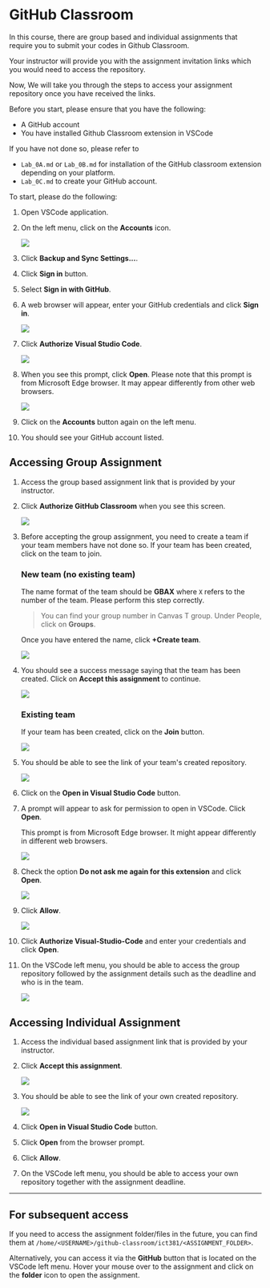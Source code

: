 # GitHub Classroom

In this course, there are group based and individual assignments that require you to submit your codes in Github Classroom.

Your instructor will provide you with the assignment invitation links which you would need to access the repository.

Now, We will take you through the steps to access your assignment repository once you have received the links.

Before you start, please ensure that you have the following:
*   A GitHub account
*   You have installed Github Classroom extension in VSCode

If you have not done so, please refer to 
*   `Lab_0A.md` or `Lab_0B.md` for installation of the GitHub classroom extension depending on your platform.
*   `Lab_0C.md` to create your GitHub account.

To start, please do the following:

1. Open VSCode application.

2. On the left menu, click on the **Accounts** icon.

    ![](images/lab0E/accounts-icon.png)

3. Click **Backup and Sync Settings...**.

4. Click **Sign in** button.

5. Select **Sign in with GitHub**.

6. A web browser will appear, enter your GitHub credentials and click **Sign in**.

   ![](images/lab0E/vscode-login.png)

7. Click **Authorize Visual Studio Code**.

    ![](images/lab0E/vscode-authorize.png)

8. When you see this prompt, click **Open**. Please note that this prompt is from Microsoft Edge browser. It may appear differently from other web browsers.

    ![](images/lab0E/vscode-prompt.png)

9. Click on the **Accounts** button again on the left menu.

10. You should see your GitHub account listed.

## Accessing Group Assignment

1. Access the group based assignment link that is provided by your instructor.

2. Click **Authorize GitHub Classroom** when you see this screen.

   ![](images/lab0E/authorize-ghclassroom.png)

3. Before accepting the group assignment, you need to create a team if your team members have not done so. If your team has been created, click on the team to join.

    ### New team (no existing team)

    The name format of the team should be **GBAX** where `X` refers to the number of the team. Please perform this step correctly.

    > You can find your group number in Canvas T group. Under People, click on **Groups**.

    Once you have entered the name, click **+Create team**.

    ![](images/lab0E/create-team.png)

4. You should see a success message saying that the team has been created. Click on **Accept this assignment** to continue.

   ![](images/lab0E/accept-assignment.png)

   ### Existing team

   If your team has been created, click on the **Join** button.

   ![](images/lab0E/existing-team.png)


5. You should be able to see the link of your team's created repository.

   ![](images/lab0E/group-repo-created.png)


6. Click on the **Open in Visual Studio Code** button.

7. A prompt will appear to ask for permission to open in VSCode. Click **Open**.

   This prompt is from Microsoft Edge browser. It might appear differently in different web browsers.

   ![](images/lab0E/prompt-open-in-vscode.png)

8. Check the option **Do not ask me again for this extension** and click **Open**.

   ![](images/lab0E/vscode-allow-ghextension.png)

9. Click **Allow**.

   ![](images/lab0E/vscode-allow-ghextension2.png)

10. Click **Authorize Visual-Studio-Code** and enter your credentials and click **Open**.

11. On the VSCode left menu, you should be able to access the group repository followed by the assignment details such as the deadline and who is in the team.

    ![](images/lab0E/vscode-left-menu.png)


## Accessing Individual Assignment

1. Access the individual based assignment link that is provided by your instructor.

2. Click **Accept this assignment**.
 
   ![](images/lab0E/single-accept.png)

3. You should be able to see the link of your own created repository.

   ![](images/lab0E/single-repo-details.png)


4. Click **Open in Visual Studio Code** button.

5. Click **Open** from the browser prompt.

6. Click **Allow**.

7. On the VSCode left menu, you should be able to access your own repository together with the assignment deadline.


---

## For subsequent access
If you need to access the assignment folder/files in the future, you can find them at `/home/<USERNAME>/github-classroom/ict381/<ASSIGNMENT_FOLDER>`.

Alternatively, you can access it via the **GitHub** button that is located on the VSCode left menu. Hover your mouse over to the assignment and click on the **folder** icon to open the assignment.